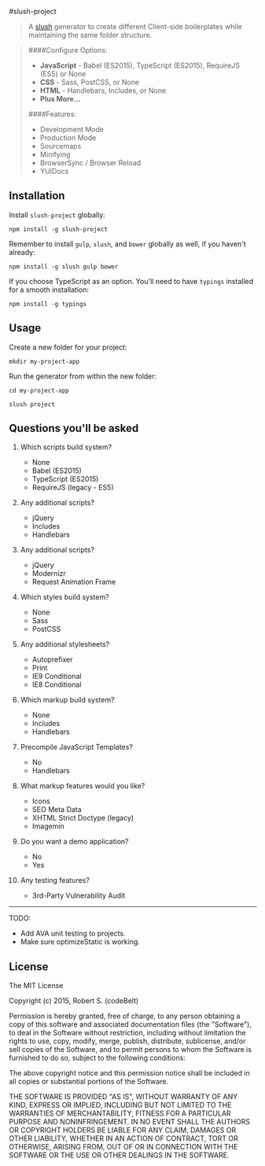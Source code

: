 #slush-project


> A [slush](http://slushjs.github.io) generator to create different Client-side boilerplates while maintaining the same folder structure. 

> ####Configure Options:
> 
> * **JavaScript** - Babel (ES2015), TypeScript (ES2015), RequireJS (ES5) or None
> * **CSS** - Sass, PostCSS, or None
> * **HTML** - Handlebars, Includes, or None
> * **Plus More...**
> 
> ####Features:
> 
> * Development Mode
> * Production Mode
> * Sourcemaps
> * Minifying
> * BrowserSync / Browser Reload
> * YUIDocs


## Installation

Install `slush-project` globally:

```
npm install -g slush-project
```

Remember to install `gulp`, `slush`, and `bower` globally as well, if you haven't already:

```
npm install -g slush gulp bower
```

If you choose TypeScript as an option.  You'll need to have `typings` installed for a smooth installation:

```
npm install -g typings
```

## Usage

Create a new folder for your project:

```
mkdir my-project-app
```

Run the generator from within the new folder:

```
cd my-project-app

slush project
```

## Questions you'll be asked
    

1. Which scripts build system?
	* None 
	* Babel (ES2015)
	* TypeScript (ES2015)
	* RequireJS (legacy - ES5)
	
1. Any additional scripts?
	* jQuery 
	* Includes
	* Handlebars
	
1. Any additional scripts?
	* jQuery 
	* Modernizr
	* Request Animation Frame
	
1. Which styles build system?
	* None 
	* Sass
	* PostCSS
	
1. Any additional stylesheets?
	* Autoprefixer 
	* Print
	* IE9 Conditional
	* IE8 Conditional
	
1. Which markup build system?
	* None 
	* Includes
	* Handlebars
	
1. Precompile JavaScript Templates?
	* No 
	* Handlebars
	
1. What markup features would you like?
	* Icons 
	* SEO Meta Data
	* XHTML Strict Doctype (legacy)
	* Imagemin
	
1. Do you want a demo application?
	* No 
	* Yes
	
1. Any testing features?
	* 3rd-Party Vulnerability Audit 
	
----

TODO: 

* Add AVA unit testing to projects.
* Make sure optimizeStatic is working.

## License

The MIT License

Copyright (c) 2015, Robert S. (codeBelt)

Permission is hereby granted, free of charge, to any person
obtaining a copy of this software and associated documentation
files (the "Software"), to deal in the Software without
restriction, including without limitation the rights to use,
copy, modify, merge, publish, distribute, sublicense, and/or sell
copies of the Software, and to permit persons to whom the
Software is furnished to do so, subject to the following
conditions:

The above copyright notice and this permission notice shall be
included in all copies or substantial portions of the Software.

THE SOFTWARE IS PROVIDED "AS IS", WITHOUT WARRANTY OF ANY KIND,
EXPRESS OR IMPLIED, INCLUDING BUT NOT LIMITED TO THE WARRANTIES
OF MERCHANTABILITY, FITNESS FOR A PARTICULAR PURPOSE AND
NONINFRINGEMENT. IN NO EVENT SHALL THE AUTHORS OR COPYRIGHT
HOLDERS BE LIABLE FOR ANY CLAIM, DAMAGES OR OTHER LIABILITY,
WHETHER IN AN ACTION OF CONTRACT, TORT OR OTHERWISE, ARISING
FROM, OUT OF OR IN CONNECTION WITH THE SOFTWARE OR THE USE OR
OTHER DEALINGS IN THE SOFTWARE.
